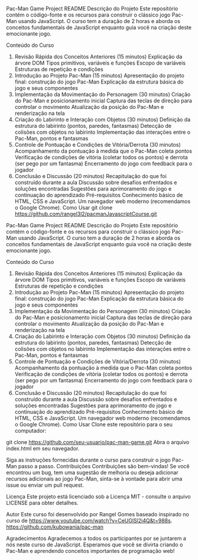 Pac-Man Game Project README
Descrição do Projeto
Este repositório contém o código-fonte e os recursos para construir o clássico jogo Pac-Man usando JavaScript. O curso tem a duração de 2 horas e aborda os conceitos fundamentais de JavaScript enquanto guia você na criação deste emocionante jogo.

Conteúdo do Curso
1. Revisão Rápida dos Conceitos Anteriores (15 minutos)
Explicação da árvore DOM
Tipos primitivos, variáveis e funções
Escopo de variáveis
Estruturas de repetição e condições
2. Introdução ao Projeto Pac-Man (15 minutos)
Apresentação do projeto final: construção do jogo Pac-Man
Explicação da estrutura básica do jogo e seus componentes
3. Implementação da Movimentação do Personagem (30 minutos)
Criação do Pac-Man e posicionamento inicial
Captura das teclas de direção para controlar o movimento
Atualização da posição do Pac-Man e renderização na tela
4. Criação do Labirinto e Interação com Objetos (30 minutos)
Definição da estrutura do labirinto (pontos, paredes, fantasmas)
Detecção de colisões com objetos no labirinto
Implementação das interações entre o Pac-Man, pontos e fantasmas
5. Controle de Pontuação e Condições de Vitória/Derrota (30 minutos)
Acompanhamento da pontuação à medida que o Pac-Man coleta pontos
Verificação de condições de vitória (coletar todos os pontos) e derrota (ser pego por um fantasma)
Encerramento do jogo com feedback para o jogador
6. Conclusão e Discussão (20 minutos)
Recapitulação do que foi construído durante a aula
Discussão sobre desafios enfrentados e soluções encontradas
Sugestões para aprimoramento do jogo e continuação do aprendizado
Pré-requisitos
Conhecimento básico de HTML, CSS e JavaScript.
Um navegador web moderno (recomendamos o Google Chrome).
Como Usar
git clone https://github.com/rangel3l2/pacmanJavascriptCourse.git

Pac-Man Game Project README
Descrição do Projeto
Este repositório contém o código-fonte e os recursos para construir o clássico jogo Pac-Man usando JavaScript. O curso tem a duração de 2 horas e aborda os conceitos fundamentais de JavaScript enquanto guia você na criação deste emocionante jogo.

Conteúdo do Curso
1. Revisão Rápida dos Conceitos Anteriores (15 minutos)
Explicação da árvore DOM
Tipos primitivos, variáveis e funções
Escopo de variáveis
Estruturas de repetição e condições
2. Introdução ao Projeto Pac-Man (15 minutos)
Apresentação do projeto final: construção do jogo Pac-Man
Explicação da estrutura básica do jogo e seus componentes
3. Implementação da Movimentação do Personagem (30 minutos)
Criação do Pac-Man e posicionamento inicial
Captura das teclas de direção para controlar o movimento
Atualização da posição do Pac-Man e renderização na tela
4. Criação do Labirinto e Interação com Objetos (30 minutos)
Definição da estrutura do labirinto (pontos, paredes, fantasmas)
Detecção de colisões com objetos no labirinto
Implementação das interações entre o Pac-Man, pontos e fantasmas
5. Controle de Pontuação e Condições de Vitória/Derrota (30 minutos)
Acompanhamento da pontuação à medida que o Pac-Man coleta pontos
Verificação de condições de vitória (coletar todos os pontos) e derrota (ser pego por um fantasma)
Encerramento do jogo com feedback para o jogador
6. Conclusão e Discussão (20 minutos)
Recapitulação do que foi construído durante a aula
Discussão sobre desafios enfrentados e soluções encontradas
Sugestões para aprimoramento do jogo e continuação do aprendizado
Pré-requisitos
Conhecimento básico de HTML, CSS e JavaScript.
Um navegador web moderno (recomendamos o Google Chrome).
Como Usar
Clone este repositório para o seu computador:


git clone https://github.com/seu-usuario/pac-man-game.git
Abra o arquivo index.html em seu navegador.

Siga as instruções fornecidas durante o curso para construir o jogo Pac-Man passo a passo.
Contribuições
Contribuições são bem-vindas! Se você encontrou um bug, tem uma sugestão de melhoria ou deseja adicionar recursos adicionais ao jogo Pac-Man, sinta-se à vontade para abrir uma issue ou enviar um pull request.

Licença
Este projeto está licenciado sob a Licença MIT - consulte o arquivo LICENSE para obter detalhes.

Autor
Este curso foi desenvolvido por Rangel Gomes baseado inspirado no curso de 
https://www.youtube.com/watch?v=CeUGlSl2i4Q&t=988s.
 https://github.com/kubowania/pac-man

Agradecimentos
Agradecemos a todos os participantes por se juntarem a nós neste curso de JavaScript. Esperamos que você se divirta criando o Pac-Man e aprendendo conceitos importantes de programação web!